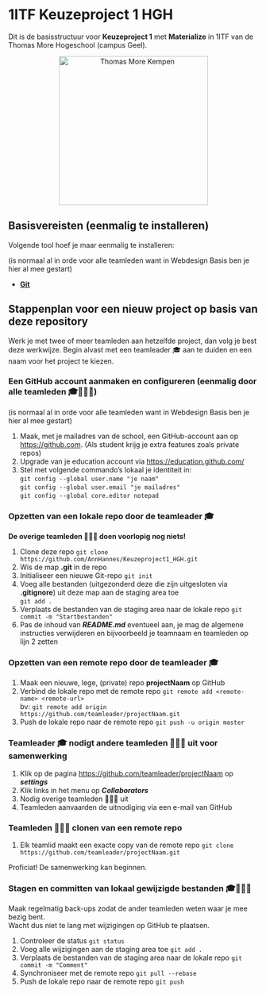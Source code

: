 # 1ITF Keuzeproject 1 HGH
Dit is de basisstructuur voor **Keuzeproject 1** met **Materialize** in 1ITF van de Thomas More Hogeschool (campus Geel).

<p align="center">
    <img src="https://www.thomasmore.be/themes/wundertheme/logo.svg" alt="Thomas More Kempen" width="300" />
</p>

## Basisvereisten (eenmalig te installeren)

Volgende tool hoef je maar eenmalig te installeren:

(is normaal al in orde voor alle teamleden want in Webdesign Basis ben je hier al mee gestart)

- [**Git**](https://git-scm.com/)


## Stappenplan voor een nieuw project op basis van deze repository

Werk je met twee of meer teamleden aan hetzelfde project, dan volg je best deze werkwijze. Begin alvast met een teamleader 🎓 aan te duiden en een naam voor het project te kiezen.

### Een GitHub account aanmaken en configureren (eenmalig door alle teamleden 🎓👤👤👤)

(is normaal al in orde voor alle teamleden want in Webdesign Basis ben je hier al mee gestart)

1. Maak, met je mailadres van de school, een GitHub-account aan op https://github.com. (Als student krijg je extra features zoals private repos)
2. Upgrade van je education account via https://education.github.com/
3. Stel met volgende commando’s lokaal je identiteit in:   
`git config ‐‐global user.name "je naam"`   
`git config ‐‐global user.email "je mailadres"`   
`git config ‐‐global core.editor notepad`


### Opzetten van een lokale repo door de teamleader 🎓

**De overige teamleden 👤👤👤 doen voorlopig nog niets!**

1. Clone deze repo `git clone https://github.com/AnnHannes/Keuzeproject1_HGH.git`
2. Wis de map **.git** in de repo
3. Initialiseer een nieuwe Git-repo `git init`
4. Voeg alle bestanden (uitgezonderd deze die zijn uitgesloten via **.gitignore**) uit deze map aan de staging area toe   
`git add .`
5. Verplaats de bestanden van de staging area naar de lokale repo `git commit -m "Startbestanden"`
6. Pas de inhoud van ***README.md*** eventueel aan, je mag de algemene instructies verwijderen en bijvoorbeeld je teamnaam en teamleden op lijn 2 zetten 

### Opzetten van een remote repo door de teamleader 🎓

1. Maak een nieuwe, lege, (private) repo **projectNaam** op GitHub   
2. Verbind de lokale repo met de remote repo `git remote add <remote‐name> <remote‐url>`   
bv: `git remote add origin https://github.com/teamleader/projectNaam.git`
3. Push de lokale repo naar de remote repo `git push ‐u origin master`

### Teamleader 🎓 nodigt andere teamleden 👤👤👤 uit voor samenwerking

1. Klik op de pagina https://github.com/teamleader/projectNaam op ***settings***
2. Klik links in het menu op ***Collaborators***
3. Nodig overige teamleden 👤👤👤 uit
4. Teamleden aanvaarden de uitnodiging via een e-mail van GitHub

### Teamleden 👤👤👤 clonen van een remote repo

1. Elk teamlid maakt een exacte copy van de remote repo `git clone https://github.com/teamleader/projectNaam.git`

Proficiat! De samenwerking kan beginnen.

### Stagen en committen van lokaal gewijzigde bestanden 🎓👤👤👤

Maak regelmatig back-ups zodat de ander teamleden weten waar je mee bezig bent.   
Wacht dus niet te lang met wijzigingen op GitHub te plaatsen. 

1. Controleer de status `git status`
2. Voeg alle wijzigingen aan de staging area toe `git add .`
3. Verplaats de bestanden van de staging area naar de lokale repo `git commit -m "Comment"`
4. Synchroniseer met de remote repo `git pull --rebase`
5. Push de lokale repo naar de remote repo `git push`









